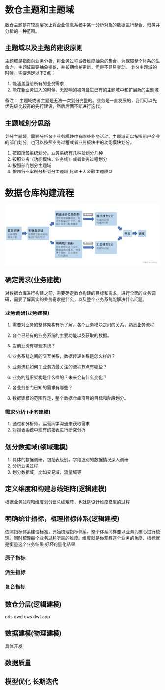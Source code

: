 # 数仓主题和主题域
数仓主题是在较高层次上将企业信息系统中某一分析对象的数据进行整合、归类并分析的一种范围。
## 主题域以及主题的建设原则
主题域是指面向业务分析，将业务过程或者维度抽象的集合。为保障整个体系的生命力，主题域需要抽象提炼，并长期维护更新，但是不轻易变动。
划分主题域的时候，需要满足以下2点：
1. 能涵盖当前所有的业务需求
2. 能在新业务进入的时候，无影响的被包含进已有的主题域中和扩展新的主题域

备注： 主题域或者主题是无法一次划分完整的。业务是一直发展的，我们可以先优先级比较高的先行建设，然后后面不断进行迭代。


## 主题域划分思路
划分主题域，需要分析各个业务模块中有哪些业务活动。主题域可以按照用户企业的部门划分，也可以按照业务过程或者业务板块中的功能模块划分。
1. 按照所属系统划分。业务系统有几种就划分几种
2. 按照业务（功能模块、业务线）或者业务过程划分
3. 按照部门划分主题域
4. 按照行业案例分析划分主题域 比如十大金融主题模型


# 数据仓库构建流程
![Alt text](image.png)
## 确定需求(业务建模)
对数据仓库进行构建之前，需要确定数仓构建的目标和需求，进行全面的业务调研，需要了解真实的业务需求是什么，以及整个业务系统能解决什么问题。
### 业务调研(业务建模)
1. 需要对业务的整体架构有所了解，各个业务模块之间的关系，熟悉业务流程
2. 各个已经有的业务系统的主要功能以及获取的数据。

1. 当前业务有哪些系统？
2. 业务系统之间的交互关系，数据传递关系是怎么样的？
3. 业务流程如何？业务方最关注的流程节点有哪些？
4. 业务的组织架构是什么样的？未来会有什么变化？
5. 各业务部门已知的需求有哪些？
6. 数据建模的范围界定，整个数据仓库项目的目标和阶段划分。

### 需求分析 (业务建模)
1. 通过和分析师，运营同学沟通来获取需求
2. 对报表系统中现有的报表进行研究分析


## 划分数据域(领域建模) 
1. 具体的数据调研，包括表级别，字段级别的数据情况深入调研
2. 分析业务过程
3. 划分数据域，比如交易域，流量域等


## 定义维度和构建总线矩阵(逻辑建模)
根据业务过程和维度划分出总线矩阵，也就是设计维度模型的过程

## 明确统计指标，梳理指标体系(逻辑建模)
依照指标体系建设标准，开始梳理指标体系。整个体系同样要以业务为核心进行梳理。同时梳理每个业务过程所需的维度。维度就是你观察这个业务的角度，指标就是衡量这个业务结果 好坏的量化结果
### 原子指标
### 派生指标
### 复合指标

## 数仓分层(逻辑建模)
ods
dwd
dws
dwt
app
## 数据建模(物理建模)
具体开发
## 数据质量

## 模型优化 长期迭代